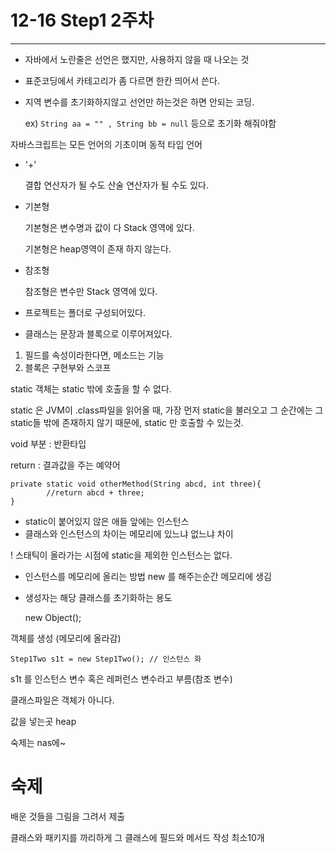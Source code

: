 # 12-16 Step1 2주차

---

- 자바에서 노란줄은 선언은 했지만, 사용하지 않을 때 나오는 것
- 표준코딩에서 카테고리가 좀 다르면 한칸 띄어서 쓴다.
- 지역 변수를 초기화하지않고 선언만 하는것은 하면 안되는 코딩.

    ex) `String aa = "" , String bb = null` 등으로 초기화 해줘야함

자바스크립트는 모든 언어의 기초이며 동적 타입 언어

- '+'

    결합 연산자가 될 수도 산술 연산자가 될 수도 있다.

- 기본형

    기본형은 변수명과 값이 다 Stack 영역에 있다.

    기본형은 heap영역이 존재 하지 않는다.

- 참조형

    참조형은 변수만 Stack 영역에 있다.

- 프로젝트는 폴더로 구성되어있다.

- 클래스는 문장과 블록으로 이루어져있다.
1. 필드를 속성이라한다면, 메소드는 기능
2. 블록은 구현부와 스코프

static 객체는 static 밖에 호출을 할 수 없다.

static 은 JVM이 .class파일을 읽어올 때, 가장 먼저 static을 불러오고 그 순간에는 그 static들 밖에 존재하지 않기 때문에, static 만 호출할 수 있는것.

void 부분 : 반환타입

return : 결과값을 주는 예약어

    private static void otherMethod(String abcd, int three){
    		//return abcd + three;
    }

- static이 붙어있지 않은 애들 앞에는 인스턴스
- 클래스와 인스턴스의 차이는 메모리에 있느냐 없느냐 차이

! 스태틱이 올라가는 시점에 static을 제외한 인스턴스는 없다.

- 인스턴스를 메모리에 올리는 방법 new 를 해주는순간 메모리에 생김
- 생성자는 해당 클래스를 초기화하는 용도

    new Object();

객체를 생성 (메모리에 올라감)

    Step1Two s1t = new Step1Two(); // 인스턴스 화

s1t 를 인스턴스 변수 혹은 레퍼런스 변수라고 부름(참조 변수)

클래스파일은 객체가 아니다.

값을 넣는곳 heap

숙제는 nas에~

# 숙제

배운 것들을 그림을 그려서 제출

클래스와 패키지를 까리하게 그 클래스에 필드와 메서드 작성 최소10개